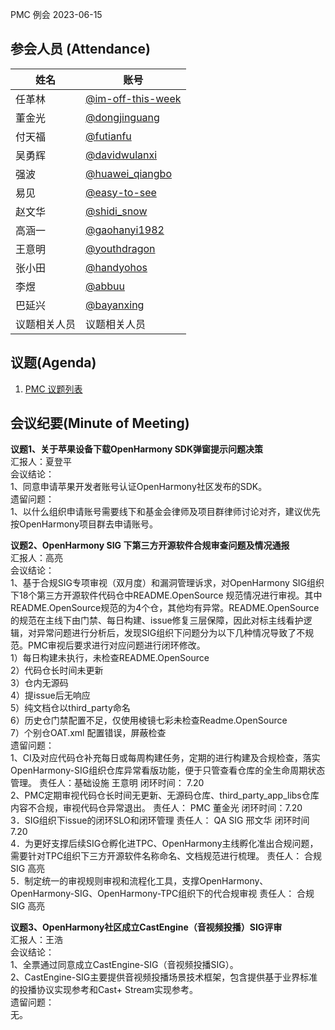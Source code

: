 PMC 例会 2023-06-15

## 参会人员 (Attendance)

| 姓名     | 账号                                       |
| ------ | ---------------------------------------- |
| 任革林    | [@im-off-this-week](https://gitee.com/im-off-this-week) |
| 董金光    | [@dongjinguang](https://gitee.com/dongjinguang) |
| 付天福    | [@futianfu](https://gitee.com/futianfu) |
| 吴勇辉    | [@davidwulanxi](https://gitee.com/davidwulanxi) |
| 强波 | [@huawei_qiangbo](https://gitee.com/huawei_qiangbo) |
| 易见 | [@easy-to-see](https://gitee.com/easy-to-see) |
| 赵文华 | [@shidi_snow](https://gitee.com/shidi_snow) |
| 高涵一 | [@gaohanyi1982](https://gitee.com/gaohanyi1982) |
| 王意明    | [@youthdragon](https://gitee.com/youthdragon) |
| 张小田 | [@handyohos](https://gitee.com/handyohos) |
| 李煜 | [@abbuu](https://gitee.com/abbuu) |
| 巴延兴 | [@bayanxing](https://gitee.com/bayanxing) |
| 议题相关人员 | 议题相关人员 |

## 议题(Agenda)

1. [PMC 议题列表](https://docs.qingque.cn/s/home/eZQB8yRFQfEFeAxk_6JKZEE0q?identityId=1tbICPd8j3s)

## 会议纪要(Minute of Meeting)

**议题1、关于苹果设备下载OpenHarmony SDK弹窗提示问题决策**  
汇报人：夏登平  
会议结论：  
1、同意申请苹果开发者账号认证OpenHarmony社区发布的SDK。  
遗留问题：  
1、以什么组织申请账号需要线下和基金会律师及项目群律师讨论对齐，建议优先按OpenHarmony项目群去申请账号。  

**议题2、OpenHarmony SIG 下第三方开源软件合规审查问题及情况通报**  
汇报人：高亮  
会议结论：  
1、基于合规SIG专项审视（双月度）和漏洞管理诉求，对OpenHarmony SIG组织下18个第三方开源软件代码仓中README.OpenSource 规范情况进行审视。其中README.OpenSource规范的为4个仓，其他均有异常。README.OpenSource的规范在主线下由门禁、每日构建、issue修复三层保障，因此对标主线看护逻辑，对异常问题进行分析后，发现SIG组织下问题分为以下几种情况导致了不规范。PMC审视后要求进行对应问题进行闭环修改。  
1）每日构建未执行，未检查README.OpenSource  
2）代码仓长时间未更新  
3）仓内无源码  
4）提issue后无响应  
5）纯文档仓以third_party命名  
6）历史仓门禁配置不足，仅使用棱镜七彩未检查Readme.OpenSource  
7）个别仓OAT.xml 配置错误，屏蔽检查  
遗留问题：  
1、CI及对应代码仓补充每日或每周构建任务，定期的进行构建及合规检查，落实OpenHarmony-SIG组织仓库异常看版功能，便于只管查看仓库的全生命周期状态管理。   责任人：基础设施  王意明   闭环时间： 7.20  
2、PMC定期审视代码仓长时间无更新、无源码仓库、third_party_app_libs仓库内容不合规，审视代码仓异常退出。  责任人： PMC 董金光    闭环时间：7.20  
3．SIG组织下issue的闭环SLO和闭环管理            责任人： QA SIG 邢文华    闭环时间7.20  
4．为更好支撑后续SIG仓孵化进TPC、OpenHarmony主线孵化准出合规问题，需要针对TPC组织下三方开源软件名称命名、文档规范进行梳理。 责任人： 合规SIG 高亮  
5．制定统一的审视规则审视和流程化工具，支撑OpenHarmony、OpenHarmony-SIG、OpenHarmony-TPC组织下的代合规审视  责任人： 合规SIG 高亮  

**议题3、OpenHarmony社区成立CastEngine（音视频投播）SIG评审**  
汇报人：王浩  
会议结论：  
1、全票通过同意成立CastEngine-SIG（音视频投播SIG）。  
2、CastEngine-SIG主要提供音视频投播场景技术框架，包含提供基于业界标准的投播协议实现参考和Cast+ Stream实现参考。  
遗留问题：  
无。  

